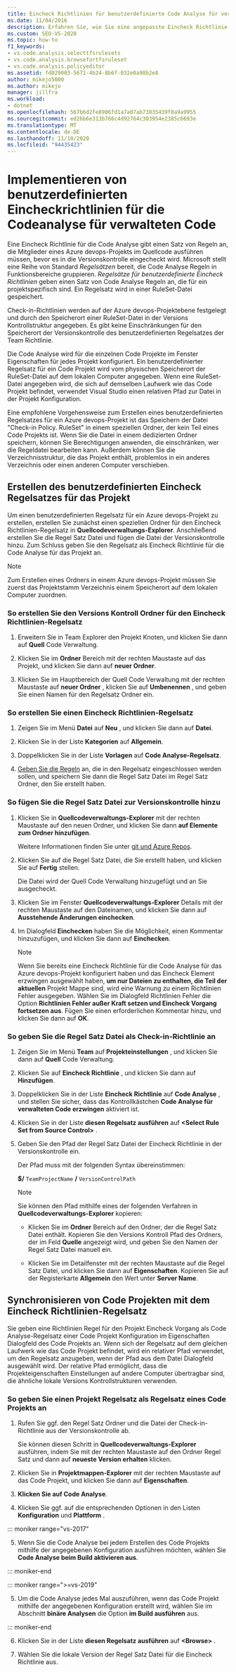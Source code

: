 ```yaml
---
title: Eincheck Richtlinien für benutzerdefinierte Code Analyse für verwalteten Code
ms.date: 11/04/2016
description: Erfahren Sie, wie Sie eine angepasste Eincheck Richtlinie für die Code Analyse erstellen. Erfahren Sie, wie Sie sicherstellen, dass verwalteter Code von Visual Studio einer Azure devops-Projekt Richtlinie entspricht.
ms.custom: SEO-VS-2020
ms.topic: how-to
f1_keywords:
- vs.code.analysis.selecttfsrulesets
- vs.code.analysis.browsefortfsruleset
- vs.code.analysis.policyeditor
ms.assetid: fd029003-5671-4b24-8b6f-032e0a98b2e8
author: mikejo5000
ms.author: mikejo
manager: jillfra
ms.workload:
- dotnet
ms.openlocfilehash: 567b6d2fe8906fd1a7a07ab73835439f8a9a9955
ms.sourcegitcommit: ed26b6e313b766c4d92764c303954e2385c6693e
ms.translationtype: MT
ms.contentlocale: de-DE
ms.lasthandoff: 11/10/2020
ms.locfileid: "94435423"
---
```

# <a name="implement-custom-code-analysis-check-in-policies-for-managed-code"></a>Implementieren von benutzerdefinierten Eincheckrichtlinien für die Codeanalyse für verwalteten Code

Eine Eincheck Richtlinie für die Code Analyse gibt einen Satz von Regeln an, die Mitglieder eines Azure devops-Projekts im Quellcode ausführen müssen, bevor es in die Versionskontrolle eingecheckt wird. Microsoft stellt eine Reihe von Standard *Regelsätzen* bereit, die Code Analyse Regeln in Funktionsbereiche gruppieren. *Regelsätze für benutzerdefinierte Eincheck Richtlinien* geben einen Satz von Code Analyse Regeln an, die für ein projektspezifisch sind. Ein Regelsatz wird in einer RuleSet-Datei gespeichert.

Check-in-Richtlinien werden auf der Azure devops-Projektebene festgelegt und durch den Speicherort einer RuleSet-Datei in der Versions Kontrollstruktur angegeben. Es gibt keine Einschränkungen für den Speicherort der Versionskontrolle des benutzerdefinierten Regelsatzes der Team Richtlinie.

Die Code Analyse wird für die einzelnen Code Projekte im Fenster Eigenschaften für jedes Projekt konfiguriert. Ein benutzerdefinierter Regelsatz für ein Code Projekt wird vom physischen Speicherort der RuleSet-Datei auf dem lokalen Computer angegeben. Wenn eine RuleSet-Datei angegeben wird, die sich auf demselben Laufwerk wie das Code Projekt befindet, verwendet Visual Studio einen relativen Pfad zur Datei in der Projekt Konfiguration.

Eine empfohlene Vorgehensweise zum Erstellen eines benutzerdefinierten Regelsatzes für ein Azure devops-Projekt ist das Speichern der Datei "Check-in Policy. RuleSet" in einem speziellen Ordner, der kein Teil eines Code Projekts ist. Wenn Sie die Datei in einem dedizierten Ordner speichern, können Sie Berechtigungen anwenden, die einschränken, wer die Regeldatei bearbeiten kann. Außerdem können Sie die Verzeichnisstruktur, die das Projekt enthält, problemlos in ein anderes Verzeichnis oder einen anderen Computer verschieben.

## <a name="create-the-project-custom-check-in-rule-set"></a>Erstellen des benutzerdefinierten Eincheck Regelsatzes für das Projekt

Um einen benutzerdefinierten Regelsatz für ein Azure devops-Projekt zu erstellen, erstellen Sie zunächst einen speziellen Ordner für den Eincheck Richtlinien-Regelsatz in **Quellcodeverwaltungs-Explorer**. Anschließend erstellen Sie die Regel Satz Datei und fügen die Datei der Versionskontrolle hinzu. Zum Schluss geben Sie den Regelsatz als Eincheck Richtlinie für die Code Analyse für das Projekt an.

> [!NOTE]
> Zum Erstellen eines Ordners in einem Azure devops-Projekt müssen Sie zuerst das Projektstamm Verzeichnis einem Speicherort auf dem lokalen Computer zuordnen.

### <a name="to-create-the-version-control-folder-for-the-check-in-policy-rule-set"></a>So erstellen Sie den Versions Kontroll Ordner für den Eincheck Richtlinien-Regelsatz

1. Erweitern Sie in Team Explorer den Projekt Knoten, und klicken Sie dann auf **Quell** Code Verwaltung.

2. Klicken Sie im **Ordner** Bereich mit der rechten Maustaste auf das Projekt, und klicken Sie dann auf **neuer Ordner**.

3. Klicken Sie im Hauptbereich der Quell Code Verwaltung mit der rechten Maustaste auf **neuer Ordner** , klicken Sie auf **Umbenennen** , und geben Sie einen Namen für den Regelsatz Ordner ein.

### <a name="to-create-the-check-in-policy-rule-set"></a>So erstellen Sie einen Eincheck Richtlinien-Regelsatz

1. Zeigen Sie im Menü **Datei** auf **Neu** , und klicken Sie dann auf **Datei**.

2. Klicken Sie in der Liste **Kategorien** auf **Allgemein**.

3. Doppelklicken Sie in der Liste **Vorlagen** auf **Code Analyse-Regelsatz**.

4. [Geben Sie die Regeln](../code-quality/how-to-create-a-custom-rule-set.md) an, die in den Regelsatz eingeschlossen werden sollen, und speichern Sie dann die Regel Satz Datei im Regel Satz Ordner, den Sie erstellt haben.

### <a name="to-add-the-rule-set-file-to-version-control"></a>So fügen Sie die Regel Satz Datei zur Versionskontrolle hinzu

1. Klicken Sie in **Quellcodeverwaltungs-Explorer** mit der rechten Maustaste auf den neuen Ordner, und klicken Sie dann **auf Elemente zum Ordner hinzufügen**.

     Weitere Informationen finden Sie unter [git und Azure Repos](/azure/devops/repos/git/overview?view=vsts&preserve-view=true).

2. Klicken Sie auf die Regel Satz Datei, die Sie erstellt haben, und klicken Sie auf **Fertig** stellen.

     Die Datei wird der Quell Code Verwaltung hinzugefügt und an Sie ausgecheckt.

3. Klicken Sie im Fenster **Quellcodeverwaltungs-Explorer** Details mit der rechten Maustaste auf den Dateinamen, und klicken Sie dann auf **Ausstehende Änderungen einchecken**.

4. Im Dialogfeld **Einchecken** haben Sie die Möglichkeit, einen Kommentar hinzuzufügen, und klicken Sie dann auf **Einchecken**.

    > [!NOTE]
    > Wenn Sie bereits eine Eincheck Richtlinie für die Code Analyse für das Azure devops-Projekt konfiguriert haben und das Eincheck Element erzwingen ausgewählt haben, **um nur Dateien zu enthalten, die Teil der aktuellen** Projekt Mappe sind, wird eine Warnung zu einem Richtlinien Fehler ausgegeben. Wählen Sie im Dialogfeld Richtlinien Fehler die Option **Richtlinien Fehler außer Kraft setzen und Eincheck Vorgang fortsetzen aus**. Fügen Sie einen erforderlichen Kommentar hinzu, und klicken Sie dann auf **OK**.

### <a name="to-specify-the-rule-set-file-as-the-check-in-policy"></a>So geben Sie die Regel Satz Datei als Check-in-Richtlinie an

1. Zeigen Sie im Menü **Team** auf **Projekteinstellungen** , und klicken Sie dann auf **Quell** Code Verwaltung.

2. Klicken Sie auf **Eincheck Richtlinie** , und klicken Sie dann auf **Hinzufügen**.

3. Doppelklicken Sie in der Liste **Eincheck Richtlinie** auf **Code Analyse** , und stellen Sie sicher, dass das Kontrollkästchen **Code Analyse für verwalteten Code erzwingen** aktiviert ist.

4. Klicken Sie in der Liste **diesen Regelsatz ausführen** auf **\<Select Rule Set from Source Control>** .

5. Geben Sie den Pfad der Regel Satz Datei der Eincheck Richtlinie in der Versionskontrolle ein.

     Der Pfad muss mit der folgenden Syntax übereinstimmen:

     **$/** `TeamProjectName` **/** `VersionControlPath`

    > [!NOTE]
    > Sie können den Pfad mithilfe eines der folgenden Verfahren in **Quellcodeverwaltungs-Explorer** kopieren:

    - Klicken Sie im **Ordner** Bereich auf den Ordner, der die Regel Satz Datei enthält. Kopieren Sie den Versions Kontroll Pfad des Ordners, der im Feld **Quelle** angezeigt wird, und geben Sie den Namen der Regel Satz Datei manuell ein.

    - Klicken Sie im Detailfenster mit der rechten Maustaste auf die Regel Satz Datei, und klicken Sie dann auf **Eigenschaften**. Kopieren Sie auf der Registerkarte **Allgemein** den Wert unter **Server Name**.

## <a name="synchronize-code-projects-to-the-check-in-policy-rule-set"></a>Synchronisieren von Code Projekten mit dem Eincheck Richtlinien-Regelsatz

Sie geben eine Richtlinien Regel für den Projekt Eincheck Vorgang als Code Analyse-Regelsatz einer Code Projekt Konfiguration im Eigenschaften Dialogfeld des Code Projekts an. Wenn sich der Regelsatz auf dem gleichen Laufwerk wie das Code Projekt befindet, wird ein relativer Pfad verwendet, um den Regelsatz anzugeben, wenn der Pfad aus dem Datei Dialogfeld ausgewählt wird. Der relative Pfad ermöglicht, dass die Projekteigenschaften Einstellungen auf andere Computer übertragbar sind, die ähnliche lokale Versions Kontrollstrukturen verwenden.

### <a name="to-specify-a-project-rule-set-as-the-rule-set-of-a-code-project"></a>So geben Sie einen Projekt Regelsatz als Regelsatz eines Code Projekts an

1. Rufen Sie ggf. den Regel Satz Ordner und die Datei der Check-in-Richtlinie aus der Versionskontrolle ab.

   Sie können diesen Schritt in **Quellcodeverwaltungs-Explorer** ausführen, indem Sie mit der rechten Maustaste auf den Ordner Regel Satz und dann auf **neueste Version erhalten** klicken.

2. Klicken Sie in **Projektmappen-Explorer** mit der rechten Maustaste auf das Code Projekt, und klicken Sie dann auf **Eigenschaften**.

3. **Klicken Sie auf Code Analyse**.

4. Klicken Sie ggf. auf die entsprechenden Optionen in den Listen **Konfiguration** und **Plattform** .

::: moniker range="vs-2017"

5. Wenn Sie die Code Analyse bei jedem Erstellen des Code Projekts mithilfe der angegebenen Konfiguration ausführen möchten, wählen Sie **Code Analyse beim Build aktivieren aus**.

::: moniker-end

::: moniker range=">=vs-2019"

5. Um die Code Analyse jedes Mal auszuführen, wenn das Code Projekt mithilfe der angegebenen Konfiguration erstellt wird, wählen Sie im Abschnitt **binäre Analysen** die Option **im Build ausführen** aus.

::: moniker-end

6. Klicken Sie in der Liste **diesen Regelsatz ausführen** auf **\<Browse>** .

8. Wählen Sie die lokale Version der Regel Satz Datei für die Eincheck Richtlinie aus.
